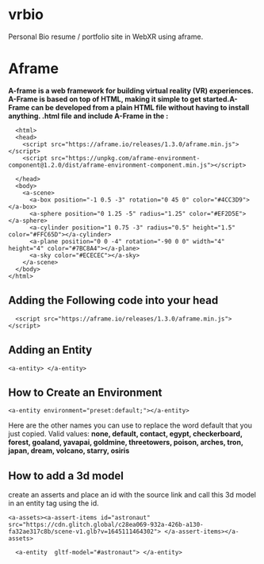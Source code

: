 # vrbio
Personal Bio resume / portfolio site in WebXR using aframe. 
# Aframe
**A-frame is a web framework for building virtual reality (VR) experiences. A-Frame is based on top of HTML, making it simple to get started.A-Frame can be developed from a plain HTML file without having to install anything. .html file and include A-Frame in the <head>:**

```
  <html>
  <head>
    <script src="https://aframe.io/releases/1.3.0/aframe.min.js"></script>
    <script src="https://unpkg.com/aframe-environment-component@1.2.0/dist/aframe-environment-component.min.js"></script>

  </head>
  <body>
    <a-scene>
      <a-box position="-1 0.5 -3" rotation="0 45 0" color="#4CC3D9"></a-box>
      <a-sphere position="0 1.25 -5" radius="1.25" color="#EF2D5E"></a-sphere>
      <a-cylinder position="1 0.75 -3" radius="0.5" height="1.5" color="#FFC65D"></a-cylinder>
      <a-plane position="0 0 -4" rotation="-90 0 0" width="4" height="4" color="#7BC8A4"></a-plane>
      <a-sky color="#ECECEC"></a-sky>
    </a-scene>
  </body>
</html>
```

## Adding the Following code into your head
`  <script src="https://aframe.io/releases/1.3.0/aframe.min.js"></script>`
## Adding an Entity 
`<a-entity>
</a-entity>`

## How to Create an Environment 

`<a-entity environment="preset:default;"></a-entity>`

Here are the other names you can use to replace the word default that you just copied.
Valid values: **none, default, contact, egypt, checkerboard, forest, goaland, yavapai, goldmine, threetowers, poison, arches, tron, japan, dream, volcano, starry, osiris**



## How to add a 3d model 
create an asserts and place an id with the source link and call this 3d model in an entity tag using the id.

`<a-assets><a-assert-items id="astronaut" src="https://cdn.glitch.global/c28ea069-932a-426b-a130-fa32ae317c8b/scene-v1.glb?v=1645111464302">
 </a-assert-items></a-assets>`

 `  <a-entity  gltf-model="#astronaut">
      </a-entity>`

      




      
